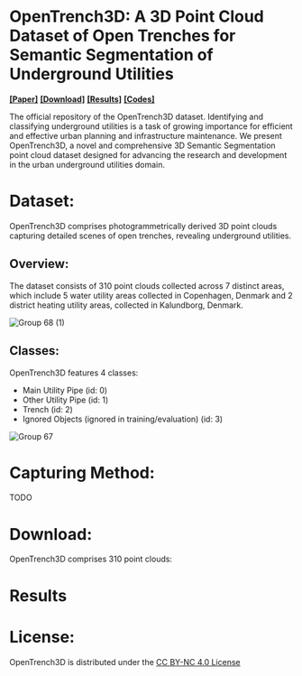 # OpenTrench3D: A 3D Point Cloud Dataset of Open Trenches for Semantic Segmentation of Underground Utilities
[**[Paper]**]() [**[Download]**](#download) [**[Results]**](#results) [**[Codes]**]()

The official repository of the OpenTrench3D dataset.
Identifying and classifying underground utilities is a task of growing importance for efficient and effective urban planning and infrastructure maintenance. 
We present OpenTrench3D, a novel and comprehensive 3D Semantic Segmentation point cloud dataset designed for advancing the research and development in the urban underground utilities domain. 

# Dataset:
OpenTrench3D comprises photogrammetrically derived 3D point clouds capturing detailed scenes of open trenches, revealing underground utilities.

## Overview:
The dataset consists of 310 point clouds collected across 7 distinct areas, which include 5 water utility areas collected in Copenhagen, Denmark and 2 district heating utility areas, collected in Kalundborg, Denmark.

![Group 68 (1)](https://github.com/SimonBuusJensen/OpenTrench3D/assets/32246995/8a90a225-10b5-469a-8fed-47a485d5173e)

## Classes:
OpenTrench3D features 4 classes: 
- Main Utility Pipe (id: 0)
- Other Utility Pipe (id: 1)
- Trench (id: 2)
- Ignored Objects (ignored in training/evaluation) (id: 3)

![Group 67](https://github.com/SimonBuusJensen/OpenTrench3D/assets/32246995/23732797-5cb0-4531-8fc3-0bacaaaef2e6)

# Capturing Method:
TODO

# Download:
OpenTrench3D comprises 310 point clouds:


# Results

# License:
OpenTrench3D is distributed under the [CC BY-NC 4.0 License](https://creativecommons.org/licenses/by-nc/4.0/)
